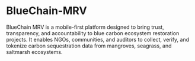 # BlueChain-MRV
BlueChain MRV is a mobile-first platform designed to bring trust, transparency, and accountability to blue carbon ecosystem restoration projects. It enables NGOs, communities, and auditors to collect, verify, and tokenize carbon sequestration data from mangroves, seagrass, and saltmarsh ecosystems.
